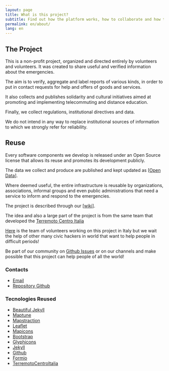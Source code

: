 ```yaml
---
layout: page
title: What is this project?
subtitle: Find out how the platform works, how to collaborate and how to make reports
permalink: en/about/
lang: en
---
```



## The Project

This is a non-profit project, organized and directed entirely by volunteers and volunteers. It was created to share useful and verified information about the emergencies.

The aim is to verify, aggregate and label reports of various kinds, in order to put in contact requests for help and offers of goods and services.

It also collects and publishes solidarity and cultural initiatives aimed at promoting and implementing telecommuting and distance education.

Finally, we collect regulations, institutional directives and data.

We do not intend in any way to replace institutional sources of information to which we strongly refer for reliability.

## Reuse

Every software components we develop is released under an Open Source license that allows its reuse and promotes its development publicly.

The data we collect and produce are published and kept updated as [[Open Data](https://europehelp.info/opendata/)].

Where deemed useful, the entire infrastructure is reusable by organizations, associations, informal groups and even public administrations that need a service to inform and respond to the emergencies.

The project is described through our [[wiki](https://www.europehelp.info/en/wiki/)].

The idea and also a large part of the project is from the same team that developed the [Terremoto Centro Italia](https://www.terremotocentroitalia.info/)

[Here](/about/) is the team of volunteers working on this project in Italy but we wait the help of other many civic hackers in world that want to help people in difficult periods!

Be part of our community on [Github Issues](https://github.com/emergenzeHack/europehelp.info/issues) or on our channels and make possible that this project can help people of all the world!

### Contacts

- [Email](mailto:ukrainehelpit@gmail.com)
- [Repository Github](https://github.com/emergenzeHack/europehelp.info)

### Tecnologies Reused

- [Beautiful Jekyll](https://deanattali.com/beautiful-jekyll/)
- [Maptune](https://github.com/gjrichter/maptune)
- [Mapstraction](http://mapstraction.com)
- [Leaflet](http://leafletjs.com)
- [Mapicons](http://mapicons.nicolasmollet.com)
- [Bootstrap](http://getbootstrap.com/)
- [Glyphicons](http://glyphicons.com)
- [Jekyll](https://jekyllrb.com/)
- [Github](http://www.github.com)
- [Formio](https://formio.github.io/formio.js/#)
- [TerremotoCentroItalia](http://www.terremotocentroitalia.info)

